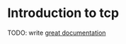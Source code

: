 # Introduction to tcp

TODO: write [great documentation](http://jacobian.org/writing/great-documentation/what-to-write/)

